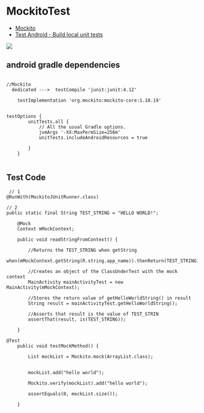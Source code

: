 # MockitoTest
* [Mockito](http://junit.sourceforge.net/javadoc/org/junit/Assert.html)
* [Test Android - Build local unit tests](https://developer.android.com/training/testing/unit-testing/local-unit-tests)

<img src="https://miro.medium.com/max/800/1*gEBdwJRxgGWUhZb8REN8uw.png"></a>

## android gradle dependencies
```

//Mockito
  dedicated --->  testCompile 'junit:junit:4.12'
  
    testImplementation 'org.mockito:mockito-core:1.10.19'


testOptions {
        unitTests.all {
            // All the usual Gradle options.
            jvmArgs '-XX:MaxPermSize=256m'
            unitTests.includeAndroidResources = true

        }
    }
    
```


## Test Code 

```
 // 1
@RunWith(MockitoJUnitRunner.class)
```

```
// 2
public static final String TEST_STRING = "HELLO WORLD!";

	@Mock
	Context mMockContext;

```

```
	public void readStringFromContext() {

		//Returns the TEST_STRING when getString
		when(mMockContext.getString(R.string.app_name)).thenReturn(TEST_STRING);

		//Creates an object of the ClassUnderTest with the mock context
		MainActivity mainActivityTest = new MainActivity(mMockContext);

		//Stores the return value of getHelloWorldString() in result
		String result = mainActivityTest.getHelloWorldString();

		//Asserts that result is the value of TEST_STRIN
		assertThat(result, is(TEST_STRING));

	}

```

```
@Test
	public void testMockMethod() {

		List mockList = Mockito.mock(ArrayList.class);


		mockList.add("hello world");

		Mockito.verify(mockList).add("hello world");

		assertEquals(0, mockList.size());

	}
```
